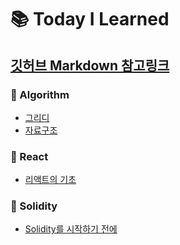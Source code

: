 # 📚 Today I Learned

## [깃허브 Markdown 참고링크](https://github.com/jinkyukim-me/markdown_ko)
### 🔗 Algorithm
- [그리디](https://github.com/6uamy/TIL/tree/main/Algorithm/%EA%B7%B8%EB%A6%AC%EB%94%94)
- [자료구조](https://github.com/6uamy/TIL/tree/main/Algorithm/%EC%9E%90%EB%A3%8C%EA%B5%AC%EC%A1%B0)

### 🔗 React
- [리액트의 기초](https://github.com/6uamy/TIL/tree/main/%EB%A6%AC%EC%95%A1%ED%8A%B8)

### 🔗 Solidity
- [Solidity를 시작하기 전에](https://github.com/6uamy/TIL/tree/main/Solidity)
